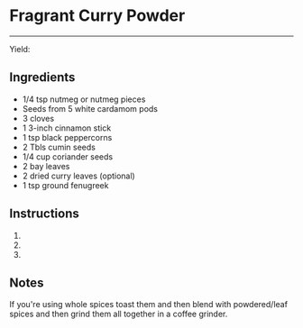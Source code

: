 # Fragrant Curry Powder
---
Yield:

## Ingredients
- 1/4 tsp nutmeg or nutmeg pieces
- Seeds from 5 white cardamom pods
- 3 cloves
- 1 3-inch cinnamon stick
- 1 tsp black peppercorns
- 2 Tbls cumin seeds
- 1/4 cup coriander seeds
- 2 bay leaves
- 2 dried curry leaves (optional)
- 1 tsp ground fenugreek

## Instructions
1. 
2. 
3. 

## Notes

If you're using whole spices toast them and then blend with powdered/leaf spices and then grind them all together in a coffee grinder.
